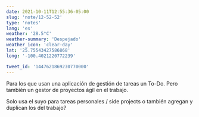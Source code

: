 ```yaml
---
date: 2021-10-11T12:55:36-05:00
slug: 'note/12-52-52'
type: 'notes'
lang: 'es'
weather: '28.5°C'
weather-summary: 'Despejado'
weather_icon: 'clear-day'
lat: '25.75543427586868'
long: '-100.4021220772239'

tweet_id: '1447621869230770000'
---
```

Para los que usan una aplicación de gestión de tareas un To-Do. Pero también un gestor de proyectos ágil en el trabajo.

Solo usa el suyo para tareas personales / side projects o también agregan y duplican los del trabajo?